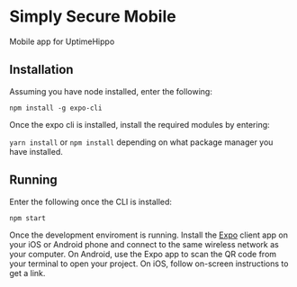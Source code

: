 # Simply Secure Mobile

Mobile app for UptimeHippo

## Installation

Assuming you have node installed, enter the following:

`npm install -g expo-cli`

Once the expo cli is installed, install the required modules by entering:

`yarn install` or `npm install` depending on what package manager you have installed.

## Running

Enter the following once the CLI is installed:

`npm start`

Once the development enviroment is running. Install the [Expo](https://expo.io/) client app on your iOS or Android phone and connect to the same wireless network as your computer. On Android, use the Expo app to scan the QR code from your terminal to open your project. On iOS, follow on-screen instructions to get a link.